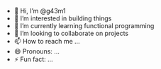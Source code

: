 - 👋 Hi, I’m @g43m1
- 👀 I’m interested in building things
- 🌱 I’m currently learning functional programming
- 💞️ I’m looking to collaborate on projects
- 📫 How to reach me ...
- 😄 Pronouns: ...
- ⚡ Fun fact: ...

<!---
g43m1/g43m1 is a ✨ special ✨ repository because its `README.md` (this file) appears on your GitHub profile.
You can click the Preview link to take a look at your changes.
--->
